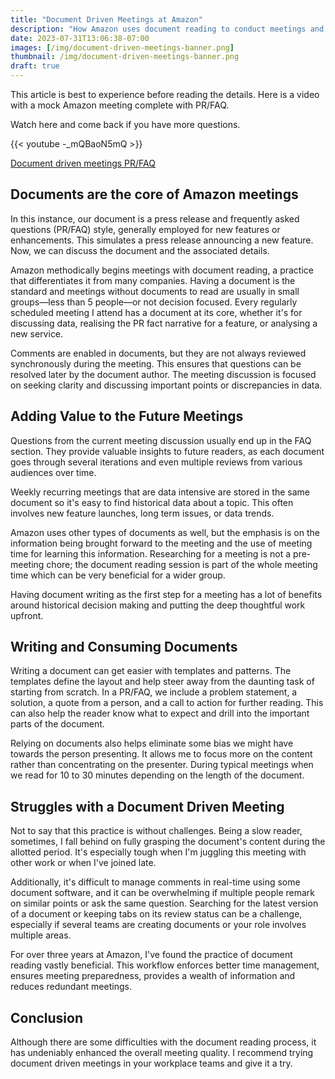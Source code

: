 ```yaml
---
title: "Document Driven Meetings at Amazon"
description: "How Amazon uses document reading to conduct meetings and stay focused."
date: 2023-07-31T13:06:38-07:00
images: [/img/document-driven-meetings-banner.png]
thumbnail: /img/document-driven-meetings-banner.png
draft: true
---
```


This article is best to experience before reading the details.
Here is a video with a mock Amazon meeting complete with PR/FAQ.

Watch here and come back if you have more questions.

{{< youtube -_mQBaoN5mQ >}}

[Document driven meetings PR/FAQ](https://justingarrison.com/prfaq)

## Documents are the core of Amazon meetings

In this instance, our document is a press release and frequently asked questions (PR/FAQ) style, generally employed for new features or enhancements.
This simulates a press release announcing a new feature.
Now, we can discuss the document and the associated details.

Amazon methodically begins meetings with document reading, a practice that differentiates it from many companies.
Having a document is the standard and meetings without documents to read are usually in small groups—less than 5 people—or not decision focused.
Every regularly scheduled meeting I attend has a document at its core, whether it's for discussing data, realising the PR fact narrative for a feature, or analysing a new service.

Comments are enabled in documents, but they are not always reviewed synchronously during the meeting.
This ensures that questions can be resolved later by the document author.
The meeting discussion is focused on seeking clarity and discussing important points or discrepancies in data.

## Adding Value to the Future Meetings

Questions from the current meeting discussion usually end up in the FAQ section.
They provide valuable insights to future readers, as each document goes through several iterations and even multiple reviews from various audiences over time.

Weekly recurring meetings that are data intensive are stored in the same document so it's easy to find historical data about a topic.
This often involves new feature launches, long term issues, or data trends.

Amazon uses other types of documents as well, but the emphasis is on the information being brought forward to the meeting and the use of meeting time for learning this information.
Researching for a meeting is not a pre-meeting chore; the document reading session is part of the whole meeting time which can be very beneficial for a wider group.

Having document writing as the first step for a meeting has a lot of benefits around historical decision making and putting the deep thoughtful work upfront.

## Writing and Consuming Documents

Writing a document can get easier with templates and patterns.
The templates define the layout and help steer away from the daunting task of starting from scratch.
In a PR/FAQ, we include a problem statement, a solution, a quote from a person, and a call to action for further reading.
This can also help the reader know what to expect and drill into the important parts of the document.

Relying on documents also helps eliminate some bias we might have towards the person presenting.
It allows me to focus more on the content rather than concentrating on the presenter.
During typical meetings when we read for 10 to 30 minutes depending on the length of the document.

## Struggles with a Document Driven Meeting

Not to say that this practice is without challenges.
Being a slow reader, sometimes, I fall behind on fully grasping the document's content during the allotted period.
It's especially tough when I'm juggling this meeting with other work or when I've joined late.

Additionally, it's difficult to manage comments in real-time using some document software, and it can be overwhelming if multiple people remark on similar points or ask the same question.
Searching for the latest version of a document or keeping tabs on its review status can be a challenge, especially if several teams are creating documents or your role involves multiple areas.

For over three years at Amazon, I've found the practice of document reading vastly beneficial.
This workflow enforces better time management, ensures meeting preparedness, provides a wealth of information and reduces redundant meetings.

## Conclusion

Although there are some difficulties with the document reading process, it has undeniably enhanced the overall meeting quality.
I recommend trying document driven meetings in your workplace teams and give it a try.
